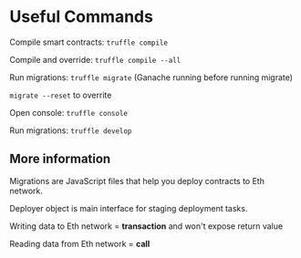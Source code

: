 # Useful Commands

Compile smart contracts: `truffle compile`

Compile and override: `truffle compile --all `

Run migrations: `truffle migrate` (Ganache running before running migrate)

`migrate --reset` to overrite

Open console: `truffle console`

Run migrations: `truffle develop`

## More information

Migrations are JavaScript files that help you deploy contracts to Eth network.

Deployer object is main interface for staging deployment tasks.

Writing data to Eth network = **transaction** and won't expose return value

Reading data from Eth network = **call**
